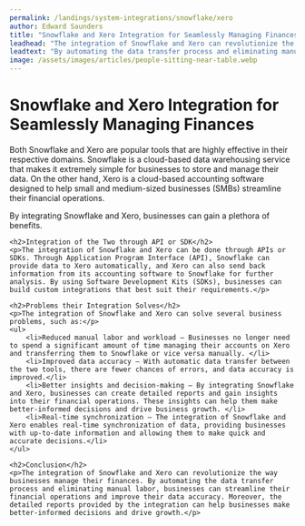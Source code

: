 ```yaml
---
permalink: /landings/system-integrations/snowflake/xero
author: Edward Saunders
title: "Snowflake and Xero Integration for Seamlessly Managing Finances"
leadhead: "The integration of Snowflake and Xero can revolutionize the way businesses manage their finances"
leadtext: "By automating the data transfer process and eliminating manual labor, businesses can streamline their financial operations and improve their data accuracy. Moreover, the detailed reports provided by the integration can help businesses make better-informed decisions and drive growth."
image: /assets/images/articles/people-sitting-near-table.webp
---
```

<div class="arttext">	<h1>Snowflake and Xero Integration for Seamlessly Managing Finances</h1>
	<p>Both Snowflake and Xero are popular tools that are highly effective in their respective domains. Snowflake is a cloud-based data warehousing service that makes it extremely simple for businesses to store and manage their data. On the other hand, Xero is a cloud-based accounting software designed to help small and medium-sized businesses (SMBs) streamline their financial operations.</p>
	<p>By integrating Snowflake and Xero, businesses can gain a plethora of benefits.</p>

	<h2>Integration of the Two through API or SDK</h2>
	<p>The integration of Snowflake and Xero can be done through APIs or SDKs. Through Application Program Interface (API), Snowflake can provide data to Xero automatically, and Xero can also send back information from its accounting software to Snowflake for further analysis. By using Software Development Kits (SDKs), businesses can build custom integrations that best suit their requirements.</p>

	<h2>Problems their Integration Solves</h2>
	<p>The integration of Snowflake and Xero can solve several business problems, such as:</p>
	<ul>
	    <li>Reduced manual labor and workload – Businesses no longer need to spend a significant amount of time managing their accounts on Xero and transferring them to Snowflake or vice versa manually. </li>
	    <li>Improved data accuracy – With automatic data transfer between the two tools, there are fewer chances of errors, and data accuracy is improved.</li>
	    <li>Better insights and decision-making – By integrating Snowflake and Xero, businesses can create detailed reports and gain insights into their financial operations. These insights can help them make better-informed decisions and drive business growth. </li>
	    <li>Real-time synchronization – The integration of Snowflake and Xero enables real-time synchronization of data, providing businesses with up-to-date information and allowing them to make quick and accurate decisions.</li>
	</ul>

	<h2>Conclusion</h2>
	<p>The integration of Snowflake and Xero can revolutionize the way businesses manage their finances. By automating the data transfer process and eliminating manual labor, businesses can streamline their financial operations and improve their data accuracy. Moreover, the detailed reports provided by the integration can help businesses make better-informed decisions and drive growth.</p>
</div>